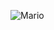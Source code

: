 ![Mario](https://user-images.githubusercontent.com/99850972/174412311-fc5bdd52-8eeb-4451-83c9-ec6a9384e1d8.png)

